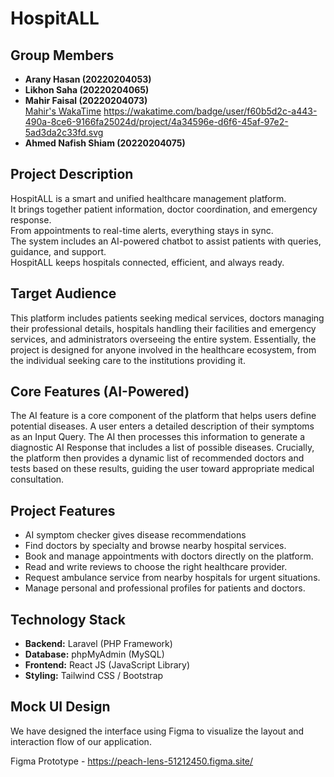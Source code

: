# HospitALL

## Group Members
- **Arany Hasan (20220204053)**
  <!-- [Arany's WakaTime](https://wakatime.com/) -->
- **Likhon Saha (20220204065)**
  <!-- [Likhon's WakaTime](https://wakatime.com/) -->
- **Mahir Faisal (20220204073)**  
  [Mahir's WakaTime](https://wakatime.com/@amaterasu0001/projects/ckjzzgiklk?start=2025-07-25&end=2025-07-31)
  https://wakatime.com/badge/user/f60b5d2c-a443-490a-8ce6-9166fa25024d/project/4a34596e-d6f6-45af-97e2-5ad3da2c33fd.svg
- **Ahmed Nafish Shiam (20220204075)**
  <!-- [Shiam's WakaTime](https://wakatime.com/) -->

## Project Description
HospitALL is a smart and unified healthcare management platform.  
It brings together patient information, doctor coordination, and emergency response.  
From appointments to real-time alerts, everything stays in sync.  
The system includes an AI-powered chatbot to assist patients with queries, guidance, and support.  
HospitALL keeps hospitals connected, efficient, and always ready.

## Target Audience
This platform includes patients seeking medical services, 
doctors managing their professional details, hospitals handling their facilities and emergency services, 
and administrators overseeing the entire system. Essentially, the project is designed for anyone involved in the healthcare ecosystem, 
from the individual seeking care to the institutions providing it.

## Core Features (AI-Powered)
The AI feature is a core component of the platform that helps users define potential diseases. A user enters a detailed description of their symptoms as an Input Query. The AI then processes this information to generate a diagnostic AI Response that includes a list of possible diseases. Crucially, the platform then provides a dynamic list of recommended doctors and tests based on these results, guiding the user toward appropriate medical consultation.

## Project Features
- AI symptom checker gives disease recommendations
- Find doctors by specialty and browse nearby hospital services.
- Book and manage appointments with doctors directly on the platform.
- Read and write reviews to choose the right healthcare provider.
- Request ambulance service from nearby hospitals for urgent situations.
- Manage personal and professional profiles for patients and doctors.

## Technology Stack

- **Backend:** Laravel (PHP Framework)
- **Database:** phpMyAdmin (MySQL)
- **Frontend:** React JS (JavaScript Library)
- **Styling:** Tailwind CSS / Bootstrap

## Mock UI Design
 We have designed the interface using Figma to visualize the layout and interaction flow of our
 application.

  Figma Prototype - https://peach-lens-51212450.figma.site/







